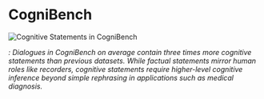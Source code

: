 # CogniBench

![Cognitive Statements in CogniBench](figs/image.png)

*: Dialogues in CogniBench on average contain three times more cognitive statements than previous datasets. While factual statements mirror human roles like recorders, cognitive statements require higher-level cognitive inference beyond simple rephrasing in applications such as medical diagnosis.*
